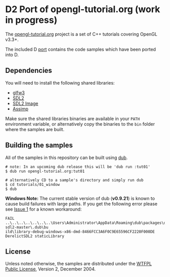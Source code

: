 # D2 Port of opengl-tutorial.org (work in progress)

The [opengl-tutorial.org] project is a set of C++ tutorials covering OpenGL v3.3+.

The included D [port][opengl-tutorial-port] contains the code samples which have been ported into D.

## Dependencies

You will need to install the following shared libraries:

- [glfw3]
- [SDL2]
- [SDL2 Image]
- [Assimp]

Make sure the shared libraries binaries are available in your `PATH` environment variable,
or alternatively copy the binaries to the `bin` folder where the samples are built.

## Building the samples

All of the samples in this repository can be built using [dub].

```
# note: In an upcoming dub release this will be 'dub run :tut01'
$ dub run opengl-tutorial.org:tut01

# alternatively CD to a sample's directory and simply run dub
$ cd tutorials/01_window
$ dub
```

**Windows Note:** The current stable version of dub (**v0.9.21**) is known to cause build failures
with large paths. If you get the following error please see [Issue 1] for a known workaround:

```
FAIL ..\..\..\..\..\..\..\Users\Administrator\AppData\Roaming\dub\packages\derelict-sdl2-master\.dub\bu
ild\library-debug-windows-x86-dmd-8466FCC3A6F0C9E65596CF2220F000DE DerelictSDL2 staticLibrary
```

## License

Unless noted otherwise, the samples are distributed under the [WTFPL Public License][WTFPL_License], Version 2, December 2004.

[opengl-tutorial.org]: http://www.opengl-tutorial.org
[opengl-tutorial-port]: https://github.com/d-gamedev-team/opengl-tutorials/tree/master/ports/opengl-tutorial.org
[dub]: http://code.dlang.org/download
[WTFPL_License]: http://www.wtfpl.net/txt/copying
[glfw3]: http://www.glfw.org
[SDL2]: http://www.libsdl.org
[SDL2 Image]: https://www.libsdl.org/projects/SDL_image
[assimp]: http://assimp.sourceforge.net
[Issue 1]: https://github.com/d-gamedev-team/opengl-tutorials/issues/1

